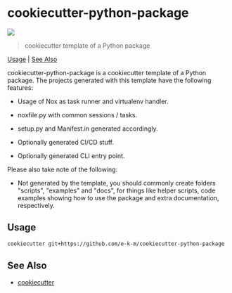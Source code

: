 # cookiecutter-python-package

![](https://github.com/e-k-m/cookiecutter-python-package/workflows/main/badge.svg)

> cookiecutter template of a Python package

[Usage](#usage) | [See Also](#see-also)

cookiecutter-python-package is a cookiecutter template of a Python
package. The projects generated with this template have the following
features:

- Usage of Nox as task runner and virtualenv handler.

- noxfile.py with common sessions / tasks.

- setup.py and Manifest.in generated accordingly.

- Optionally generated CI/CD stuff.

- Optionally generated CLI entry point.

Please also take note of the following:

- Not generated by the template, you should commonly create folders
  "scripts", "examples" and "docs", for things like helper scripts,
  code examples showing how to use the package and extra
  documentation, respectively.

## Usage

```bash
cookiecutter git+https://github.com/e-k-m/cookiecutter-python-package
```

## See Also

- [cookiecutter](https://github.com/cookiecutter/cookiecutter)